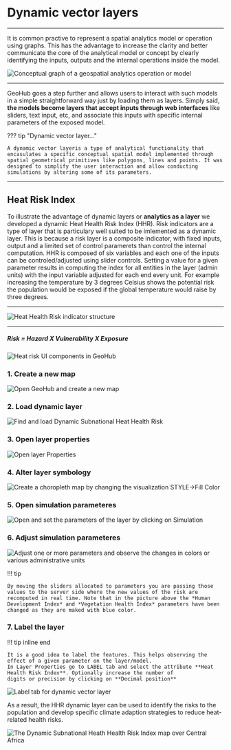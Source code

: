 # Dynamic vector layers




---

It is common practive to represent a spatial analytics model or operation using graphs. <hidden> This has the advantage to increase the clarity and better communicate the core of the analytical model or concept by clearly identifying the inputs, outputs and the internal operations inside the model.</hidden>

![Conceptual graph of a geospatial analytics operation or model](../assets/analytics/contour_model_qgis.png)

---

GeoHub goes a step further and allows users to interact with such models in a simple straightforward way just by loading them as layers. Simply said, **the models become layers that accept inputs through web interfaces** like sliders, text input, etc, and associate this inputs with specific internal parameters of the exposed model.

<hidden>

??? tip "Dynamic vector layer..."
  
    A dynamic vector layeris a type of analytical functionality that encasulates a specific conceptual spatial model implemented through spatial geometrical primitives like polygons, lines and points. It was designed to simplify the user interaction and allow conducting simulations by altering some of its parameters.

</hidden>

---

## Heat Risk Index

<hidden>To illustrate the advantage of dynamic layers or **analytics as a layer** we developed a dynamic Heat Health Risk Index (HHR).</hidden>
Risk indicators are a type of layer that is particulary well suited to be imlemented as a dynamic layer. This is because a risk layer is a composite indicator, with fixed inputs, output and a limited set of control paramerets than control the internal computation.
<hidden>HHR is composed of six variables and each one of the inputs can be controled/adjusted using slider controls. Setting a value for a given parameter results in computing the index for all entities in the layer (admin units) with the input variable adjusted for each end every unit. For example increasing the temperature by 3 degrees Celsius shows the potential risk the population would be exposed if the global temperature would raise by three degrees.</hidden>

---



![Heat Health Risk indicator structure](../assets/analytics/heat_risk_structure.png)

---

##### Risk = Hazard X Vulnerability X Exposure

![Heat risk UI components in GeoHub](../assets/analytics/heat_risk_ui_components.png)

<hidden>

### 1. Create a new  map

![Open GeoHub and create a new map](../assets/analytics/open_map.png)



### 2. Load dynamic layer

![Find and load **Dynamic Subnational Heat Health Risk**](../assets/analytics/load_dynamic_layer.png)



### 3. Open layer properties

![Open layer Properties](../assets/analytics/dyna_layer_props.png)



### 4. Alter layer symbology

![Create a choropleth map by changing the visualization STYLE->Fill Color](../assets/analytics/dyna_layer_style.png)



### 5. Open simulation parameteres

![Open and set the parameters of the layer by clicking on **Simulation**](../assets/analytics/dyn_heat_health_index_params.png)



### 6. Adjust simulation parameteres

![Adjust one or more parameters and observe the changes in colors or various administrative units](../assets/analytics/dyna_layer_simulation.png)
<!-- .element style="border: 1px solid black;  height: 500px" -->




!!! tip

    By moving the sliders allocated to parameters you are passing those values to the server side where the new values of the risk are recomputed in real time. Note that in the picture above the *Human Development Index* and *Vegetation Health Index* parameters have been changed as they are maked with blue color.





### 7. Label the layer



!!! tip inline end

    It is a good idea to label the features. This helps observing the effect of a given parameter on the layer/model.
    In Layer Properties go to LABEL tab and select the attribute **Heat Health Risk Index**. Optionally increase the number of
    digits or precision by clicking on **Decimal position**



![Label tab for dynamic vector layer](../assets/analytics/dyna_layer_labels.png)





As a result, the HHR dynamic layer can be used to identify the risks to the population and develop specific climate adaption strategies to reduce heat-related health risks.



![The Dynamic Subnational Heath Health Risk Index map over Central Africa ](../assets/analytics/dyna_layer_display.png)

</hidden>